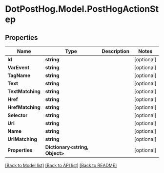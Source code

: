 # DotPostHog.Model.PostHogActionStep

## Properties

Name | Type | Description | Notes
------------ | ------------- | ------------- | -------------
**Id** | **string** |  | [optional] 
**VarEvent** | **string** |  | [optional] 
**TagName** | **string** |  | [optional] 
**Text** | **string** |  | [optional] 
**TextMatching** | **string** |  | [optional] 
**Href** | **string** |  | [optional] 
**HrefMatching** | **string** |  | [optional] 
**Selector** | **string** |  | [optional] 
**Url** | **string** |  | [optional] 
**Name** | **string** |  | [optional] 
**UrlMatching** | **string** |  | [optional] 
**Properties** | **Dictionary&lt;string, Object&gt;** |  | [optional] 

[[Back to Model list]](../README.md#documentation-for-models) [[Back to API list]](../README.md#documentation-for-api-endpoints) [[Back to README]](../README.md)

